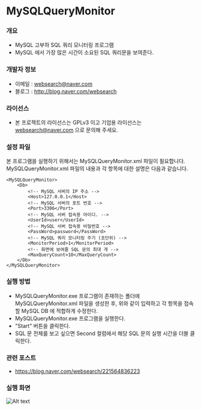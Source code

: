 ﻿# MySQLQueryMonitor

### 개요

* MySQL 고부하 SQL 쿼리 모니터링 프로그램
* MySQL 에서 가장 많은 시간이 소요된 SQL 쿼리문을 보여준다.

### 개발자 정보

* 이메일 : websearch@naver.com
* 블로그 : http://blog.naver.com/websearch

### 라이선스

* 본 프로젝트의 라이선스는 GPLv3 이고 기업용 라이선스는 websearch@naver.com 으로 문의해 주세요.

### 설정 파일
본 프로그램을 실행하기 위해서는 MySQLQueryMonitor.xml 파일이 필요합니다. MySQLQueryMonitor.xml 파일의 내용과 각 항목에 대한 설명은 다음과 같습니다.

```
<MySQLQueryMonitor>
	<Db>
		<!-- MySQL 서버의 IP 주소 -->
		<Host>127.0.0.1</Host>
		<!-- MySQL 서버의 포트 번호 -->
		<Port>3306</Port>
		<!-- MySQL 서버 접속용 아이디. -->
		<UserId>user</UserId>
		<!-- MySQL 서버 접속용 비밀번호 -->
		<PassWord>password</PassWord>
		<!-- MySQL 쿼리 모니터링 주기 (초단위) -->
		<MonitorPeriod>1</MonitorPeriod>
		<!-- 화면에 보여줄 SQL 문의 최대 개 -->
		<MaxQueryCount>10</MaxQueryCount>
	</Db>
</MySQLQueryMonitor>
```

### 실행 방법

* MySQLQueryMonitor.exe 프로그램이 존재하는 폴더에 MySQLQueryMonitor.xml 파일을 생성한 후, 위와 같이 입력하고 각 항목을 접속할 MySQL DB 에 적합하게 수정한다.
* MySQLQueryMonitor.exe 프로그램을 실행한다.
* "Start" 버튼을 클릭한다.
* SQL 문 전체를 보고 싶으면 Second 컬럼에서 해당 SQL 문의 실행 시간을 더블 클릭한다.

### 관련 포스트

* https://blog.naver.com/websearch/221564836223

### 실행 화면

![Alt text](https://postfiles.pstatic.net/MjAxOTA2MThfMjg5/MDAxNTYwODMxMjc0MTYw.9dhtpvLJqp97pjmM8kj5NlngV5suOj5EtwvY7wwiQsMg.HhVoIntuNnwtDSYoUJNQRSNSK8x1HH7nITdx44QV4FYg.PNG.websearch/MySQLQueryMonitor-1.png?type=w773)
